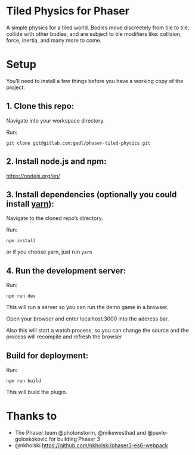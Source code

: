 # Tiled Physics for Phaser
A simple physics for a tiled world. Bodies move discreetely from tile to tile, 
collide with other bodies, and are subject to tile modifiers like: collision,
force, inertia, and many more to come.

# Setup
You’ll need to install a few things before you have a working copy of the project.

## 1. Clone this repo:

Navigate into your workspace directory.

Run:

```git clone git@gitlab.com:gedl/phaser-tiled-physics.git```

## 2. Install node.js and npm:

https://nodejs.org/en/


## 3. Install dependencies (optionally you could install [yarn](https://yarnpkg.com/)):

Navigate to the cloned repo’s directory.

Run:

```npm install```

or if you choose yarn, just run ```yarn```

## 4. Run the development server:

Run:

```npm run dev```

This will run a server so you can run the demo game in a browser.

Open your browser and enter localhost:3000 into the address bar.

Also this will start a watch process, so you can change the source and the process will recompile and refresh the browser


## Build for deployment:

Run:

```npm run build```

This will build the plugin.

# Thanks to
- The Phaser team @photonstorm, @mikewesthad and @pavle-goloskokovic for building Phaser 3
- @nkholski https://github.com/nkholski/phaser3-es6-webpack
